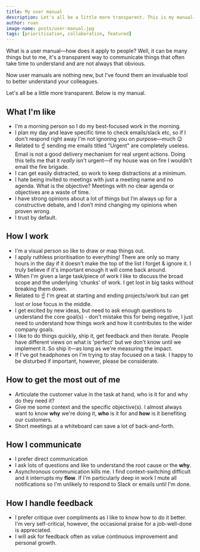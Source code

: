 ```yaml
---
title: My user manual
description: Let's all be a little more transparent. This is my manual—how I work, how to get the best out of me, how I communicate and how I handle feedback.
author: ruan
image-name: posts/user-manual.jpg
tags: [prioritisation, collaboration, featured]
---
```


What is a user manual—how does it apply to people? Well, it can be many things but to me, it's a transparent way to communicate things that often take time to understand and are not always that obvious.

Now user manuals are nothing new, but I've found them an invaluable tool to better understand your colleagues.

Let's all be a little more transparent. Below is my manual.

## What I'm like

- I'm a morning person so I do my best-focused work in the morning.
- I plan my day and leave specific time to check emails/slack etc, so if I don't respond right away I'm not ignoring you on purpose—much 😉
- Related to ☝️ sending me emails titled "Urgent" are completely useless. Email is not a good delivery mechanism for real urgent actions. Doing this tells me that it _really_ isn't urgent—if my house was on fire I wouldn't email the fire brigade.
- I can get easily distracted, so work to keep distractions at a minimum.
- I hate being invited to meetings with just a meeting name and no agenda. What is the objective? Meetings with no clear agenda or objectives are a waste of time.
- I have strong opinions about a lot of things but I’m always up for a constructive debate, and I don’t mind changing my opinions when proven wrong.
- I trust by default.

## How I work

- I'm a visual person so like to draw or map things out.
- I apply ruthless prioritisation to everything! There are only so many hours in the day if it doesn't make the top of the list I forget & ignore it. I truly believe if it's important enough it will come back around.
- When I'm given a large task/piece of work I like to discuss the broad scope and the underlying 'chunks' of work. I get lost in big tasks without breaking them down.
- Related to ☝️ I'm great at starting and ending projects/work but can get lost or lose focus in the middle.
- I get excited by new ideas, but need to ask enough questions to understand the core goal(s) - don't mistake this for being negative, I just need to understand how things work and how it contributes to the wider company goals.
- I like to do things quickly, ship it, get feedback and then iterate. People have different views on what is 'perfect' but we don't know until we implement it. So ship it—as long as we're measuring the impact.
- If I've got headphones on I'm trying to stay focused on a task. I happy to be disturbed if important, however, please be considerate.

## How to get the most out of me

- Articulate the customer value in the task at hand, who is it for and why do they need it?
- Give me some context and the specific objective(s). I almost always want to know **why** we're doing it, **who** is it for and **how** is it benefiting our customers.
- Short meetings at a whiteboard can save a lot of back-and-forth.

## How I communicate

- I prefer direct communication
- I ask lots of questions and like to understand the root cause or the **why**.
- Asynchronous communication kills me. I find context-switching difficult and it interrupts my **flow**. If I'm particularly deep in work I mute all notifications so I'm unlikely to respond to Slack or emails until I'm done.

## How I handle feedback

- I prefer critique over compliments as I like to know how to do it better. I'm very self-critical, however, the occasional praise for a job-well-done is appreciated.
- I will ask for feedback often as value continuous improvement and personal growth.
